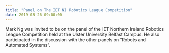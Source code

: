 ```yaml
---
title: "Panel on The IET NI Robotics League Competition"
date: 2019-03-26 09:00:00
---
```


Mark Ng was invited to be on the panel of the IET Northern Ireland Robotics League Competition held at the Ulster University 
Belfast Campus. He also participated in the discussion with the other panels on “Robots and Automated Systems”.
